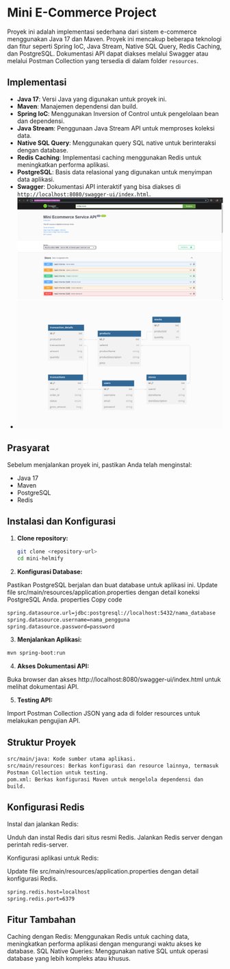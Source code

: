 # Mini E-Commerce Project

Proyek ini adalah implementasi sederhana dari sistem e-commerce menggunakan Java 17 dan Maven. Proyek ini mencakup beberapa teknologi dan fitur seperti Spring IoC, Java Stream, Native SQL Query, Redis Caching, dan PostgreSQL. Dokumentasi API dapat diakses melalui Swagger atau melalui Postman Collection yang tersedia di dalam folder `resources`.

## Implementasi

- **Java 17**: Versi Java yang digunakan untuk proyek ini.
- **Maven**: Manajemen dependensi dan build.
- **Spring IoC**: Menggunakan Inversion of Control untuk pengelolaan bean dan dependensi.
- **Java Stream**: Penggunaan Java Stream API untuk memproses koleksi data.
- **Native SQL Query**: Menggunakan query SQL native untuk berinteraksi dengan database.
- **Redis Caching**: Implementasi caching menggunakan Redis untuk meningkatkan performa aplikasi.
- **PostgreSQL**: Basis data relasional yang digunakan untuk menyimpan data aplikasi.
- **Swagger**: Dokumentasi API interaktif yang bisa diakses di `http://localhost:8080/swagger-ui/index.html`.
  ![swagger.png](swagger.png)
- ![ER Diagram.png](ER%20Diagram.png)

## Prasyarat

Sebelum menjalankan proyek ini, pastikan Anda telah menginstal:

- Java 17
- Maven
- PostgreSQL
- Redis

## Instalasi dan Konfigurasi

1. **Clone repository:**
   ```bash
   git clone <repository-url>
   cd mini-helmify
   ```
2. **Konfigurasi Database:**

Pastikan PostgreSQL berjalan dan buat database untuk aplikasi ini.
Update file src/main/resources/application.properties dengan detail koneksi PostgreSQL Anda.
properties
Copy code

```
spring.datasource.url=jdbc:postgresql://localhost:5432/nama_database
spring.datasource.username=nama_pengguna
spring.datasource.password=password
```

3. **Menjalankan Aplikasi:**

```bash Copy code
mvn spring-boot:run
```

4. **Akses Dokumentasi API:**

Buka browser dan akses http://localhost:8080/swagger-ui/index.html untuk melihat dokumentasi API.

5. **Testing API:**

Import Postman Collection JSON yang ada di folder resources untuk melakukan pengujian API.

## Struktur Proyek

```
src/main/java: Kode sumber utama aplikasi.
src/main/resources: Berkas konfigurasi dan resource lainnya, termasuk Postman Collection untuk testing.
pom.xml: Berkas konfigurasi Maven untuk mengelola dependensi dan build.
```

## Konfigurasi Redis

Instal dan jalankan Redis:

Unduh dan instal Redis dari situs resmi Redis.
Jalankan Redis server dengan perintah redis-server.

Konfigurasi aplikasi untuk Redis:

Update file src/main/resources/application.properties dengan detail konfigurasi Redis.

```properties Copy code
spring.redis.host=localhost
spring.redis.port=6379
```

## Fitur Tambahan

Caching dengan Redis: Menggunakan Redis untuk caching data, meningkatkan performa aplikasi dengan mengurangi waktu akses ke database.
SQL Native Queries: Menggunakan native SQL untuk operasi database yang lebih kompleks atau khusus.
